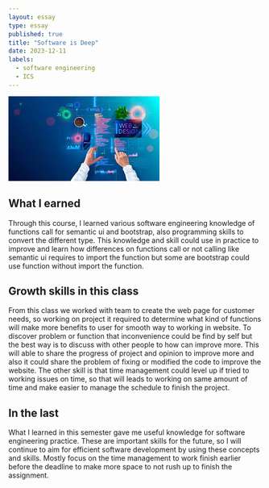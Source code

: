 ```yaml
---
layout: essay
type: essay
published: true
title: "Software is Deep"
date: 2023-12-11
labels:
  - software engineering
  - ICS
---
```


<img class="img-fluid" src="../img/web-design.jpeg">

## What I earned

Through this course, I learned various software engineering knowledge of functions call for semantic ui and bootstrap, also programming skills to convert the different type. This knowledge and skill could use in practice to improve and learn how differences on functions call or not calling like semantic ui requires to import the function but some are bootstrap could use function without import the function.

## Growth skills in this class

From this class we worked with team to create the web page for customer needs, so working on project it required to determine what kind of functions will make more benefits to user for smooth way to working in website. To discover problem or function that inconvenience could be find by self but the best way is to discuss with other people to how can improve more. This will able to share the progress of project and opinion to improve more and also it could share the problem of fixing or modified the code to improve the website. The other skill is that time management could level up if tried to working issues on time, so that will leads to working on same amount of time and make easier to manage the schedule to finish the project.

## In the last

What I learned in this semester gave me useful knowledge for software engineering practice. These are important skills for the future, so I will continue to aim for efficient software development by using these concepts and skills. Mostly focus on the time management to work finish earlier before the deadline to make more space to not rush up to finish the assignment.
